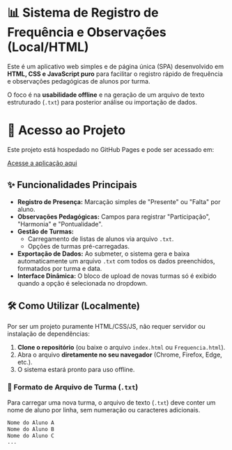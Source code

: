 # 📊 Sistema de Registro de Frequência e Observações (Local/HTML)

Este é um aplicativo web simples e de página única (SPA) desenvolvido em **HTML, CSS e JavaScript puro** para facilitar o registro rápido de frequência e observações pedagógicas de alunos por turma.

O foco é na **usabilidade offline** e na geração de um arquivo de texto estruturado (`.txt`) para posterior análise ou importação de dados.

# 🚀 Acesso ao Projeto

Este projeto está hospedado no GitHub Pages e pode ser acessado em:

[Acesse a aplicação aqui](https://franciscoclaudio.github.io/Frequencia-Alunos/)

## ✨ Funcionalidades Principais

* **Registro de Presença:** Marcação simples de "Presente" ou "Falta" por aluno.
* **Observações Pedagógicas:** Campos para registrar "Participação", "Harmonia" e "Pontualidade".
* **Gestão de Turmas:**
    * Carregamento de listas de alunos via arquivo `.txt`.
    * Opções de turmas pré-carregadas.
* **Exportação de Dados:** Ao submeter, o sistema gera e baixa automaticamente um arquivo `.txt` com todos os dados preenchidos, formatados por turma e data.
* **Interface Dinâmica:** O bloco de upload de novas turmas só é exibido quando a opção é selecionada no dropdown.

## 🛠️ Como Utilizar (Localmente)

Por ser um projeto puramente HTML/CSS/JS, não requer servidor ou instalação de dependências:

1.  **Clone o repositório** (ou baixe o arquivo `index.html` ou `Frequencia.html`).
2.  Abra o arquivo **diretamente no seu navegador** (Chrome, Firefox, Edge, etc.).
3.  O sistema estará pronto para uso offline.

### 📝 Formato de Arquivo de Turma (`.txt`)

Para carregar uma nova turma, o arquivo de texto (`.txt`) deve conter um nome de aluno por linha, sem numeração ou caracteres adicionais.

```txt
Nome do Aluno A
Nome do Aluno B
Nome do Aluno C
...
